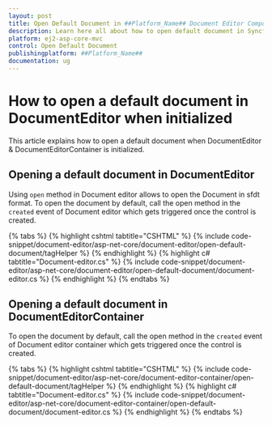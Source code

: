 ```yaml
---
layout: post
title: Open Default Document in ##Platform_Name## Document Editor Component
description: Learn here all about how to open default document in Syncfusion ##Platform_Name## Document Editor component of Syncfusion Essential JS 2 and more.
platform: ej2-asp-core-mvc
control: Open Default Document
publishingplatform: ##Platform_Name##
documentation: ug
---
```



# How to open a default document in DocumentEditor when initialized

This article explains how to open a default document when DocumentEditor & DocumentEditorContainer is initialized.

## Opening a default document in DocumentEditor

Using `open` method in Document editor allows to open the Document in sfdt format. To open the document by default, call the open method in the `created` event of Document editor which gets triggered once the control is created.


{% tabs %}
{% highlight cshtml tabtitle="CSHTML" %}
{% include code-snippet/document-editor/asp-net-core/document-editor/open-default-document/tagHelper %}
{% endhighlight %}
{% highlight c# tabtitle="Document-editor.cs" %}
{% include code-snippet/document-editor/asp-net-core/document-editor/open-default-document/document-editor.cs %}
{% endhighlight %}
{% endtabs %}



## Opening a default document in DocumentEditorContainer

To open the document by default, call the open method in the `created` event of Document editor container which gets triggered once the control is created.


{% tabs %}
{% highlight cshtml tabtitle="CSHTML" %}
{% include code-snippet/document-editor/asp-net-core/document-editor-container/open-default-document/tagHelper %}
{% endhighlight %}
{% highlight c# tabtitle="Document-editor.cs" %}
{% include code-snippet/document-editor/asp-net-core/document-editor-container/open-default-document/document-editor.cs %}
{% endhighlight %}
{% endtabs %}


